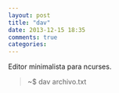 ```yaml
---
layout: post
title: "dav"
date: 2013-12-15 18:35
comments: true
categories: 
---
```

Editor minimalista para ncurses.

>~$ dav archivo.txt

